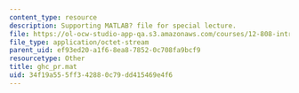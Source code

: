 ```yaml
---
content_type: resource
description: Supporting MATLAB? file for special lecture.
file: https://ol-ocw-studio-app-qa.s3.amazonaws.com/courses/12-808-introduction-to-observational-physical-oceanography-fall-2004/34f19a555ff342880c79dd415469e4f6_ghc_pr.mat
file_type: application/octet-stream
parent_uid: ef93ed20-a1f6-8ea8-7852-0c708fa9bcf9
resourcetype: Other
title: ghc_pr.mat
uid: 34f19a55-5ff3-4288-0c79-dd415469e4f6
---
```

